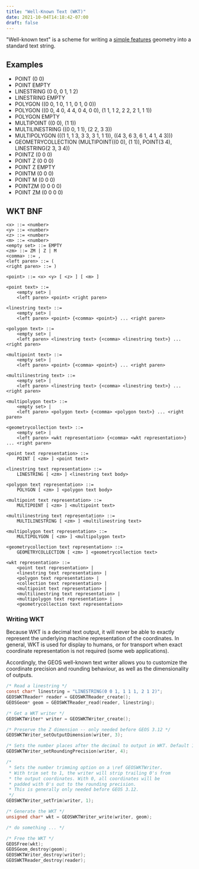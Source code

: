 ```yaml
---
title: "Well-Known Text (WKT)"
date: 2021-10-04T14:18:42-07:00
draft: false
---
```


"Well-known text" is a scheme for writing a [simple features](https://en.wikipedia.org/wiki/Simple_Features) geometry into a standard text string.

## Examples

* POINT (0 0)
* POINT EMPTY
* LINESTRING (0 0, 0 1, 1 2)
* LINESTRING EMPTY
* POLYGON ((0 0, 1 0, 1 1, 0 1, 0 0))
* POLYGON ((0 0, 4 0, 4 4, 0 4, 0 0), (1 1, 1 2, 2 2, 2 1, 1 1))
* POLYGON EMPTY
* MULTIPOINT ((0 0), (1 1))
* MULTILINESTRING ((0 0, 1 1), (2 2, 3 3))
* MULTIPOLYGON (((1 1, 1 3, 3 3, 3 1, 1 1)), ((4 3, 6 3, 6 1, 4 1, 4 3)))
* GEOMETRYCOLLECTION (MULTIPOINT((0 0), (1 1)), POINT(3 4), LINESTRING(2 3, 3 4))
* POINTZ (0 0 0)
* POINT Z (0 0 0)
* POINT Z EMPTY
* POINTM (0 0 0)
* POINT M (0 0 0)
* POINTZM (0 0 0 0)
* POINT ZM (0 0 0 0)

## WKT BNF

```
<x> ::= <number>
<y> ::= <number>
<z> ::= <number>
<m> ::= <number>
<empty set> ::= EMPTY
<zm> ::= ZM | Z | M
<comma> ::= ,
<left paren> ::= (
<right paren> ::= )

<point> ::= <x> <y> [ <z> ] [ <m> ]

<point text> ::=
    <empty set> |
    <left paren> <point> <right paren>

<linestring text> ::=
    <empty set> |
    <left paren> <point> {<comma> <point>} ... <right paren>

<polygon text> ::=
    <empty set> |
    <left paren> <linestring text> {<comma> <linestring text>} ... <right paren>

<multipoint text> ::=
    <empty set> |
    <left paren> <point> {<comma> <point>} ... <right paren>

<multilinestring text> ::=
    <empty set> |
    <left paren> <linestring text> {<comma> <linestring text>} ... <right paren>

<multipolygon text> ::=
    <empty set> |
    <left paren> <polygon text> {<comma> <polygon text>} ... <right paren>

<geometrycollection text> ::=
    <empty set> |
    <left paren> <wkt representation> {<comma> <wkt representation>} ... <right paren>

<point text representation> ::=
    POINT [ <zm> ] <point text>

<linestring text representation> ::=
    LINESTRING [ <zm> ] <linestring text body>

<polygon text representation> ::=
    POLYGON [ <zm> ] <polygon text body>

<multipoint text representation> ::=
    MULTIPOINT [ <zm> ] <multipoint text>

<multilinestring text representation> ::=
    MULTILINESTRING [ <zm> ] <multilinestring text>

<multipolygon text representation> ::=
    MULTIPOLYGON [ <zm> ] <multipolygon text>

<geometrycollection text representation> ::=
    GEOMETRYCOLLECTION [ <zm> ] <geometrycollection text>

<wkt representation> ::=
    <point text representation> |
    <linestring text representation> |
    <polygon text representation> |
    <collection text representation> |
    <multipoint text representation> |
    <multilinestring text representation> |
    <multipolygon text representation> |
    <geometrycollection text representation>
```

### Writing WKT

Because WKT is a decimal text output, it will never be able to exactly represent the underlying machine representation of the coordinates. In general, WKT is used for display to humans, or for transport when exact coordinate representation is not required (some web applications).

Accordingly, the GEOS well-known text writer allows you to customize the coordinate precision and rounding behaviour, as well as the dimensionality of outputs.

```c
/* Read a linestring */
const char* linestring = "LINESTRING(0 0 1, 1 1 1, 2 1 2)";
GEOSWKTReader* reader = GEOSWKTReader_create();
GEOSGeom* geom = GEOSWKTReader_read(reader, linestring);

/* Get a WKT writer */
GEOSWKTWriter* writer = GEOSWKTWriter_create();

/* Preserve the Z dimension -- only needed before GEOS 3.12 */
GEOSWKTWriter_setOutputDimension(writer, 3);

/* Sets the number places after the decimal to output in WKT. Default 16. */
GEOSWKTWriter_setRoundingPrecision(writer, 4);

/*
 * Sets the number trimming option on a \ref GEOSWKTWriter.
 * With trim set to 1, the writer will strip trailing 0's from
 * the output coordinates. With 0, all coordinates will be
 * padded with 0's out to the rounding precision.
 * This is generally only needed before GEOS 3.12.
 */
GEOSWKTWriter_setTrim(writer, 1);

/* Generate the WKT */
unsigned char* wkt = GEOSWKTWriter_write(writer, geom);

/* do something ... */

/* Free the WKT */
GEOSFree(wkt);
GEOSGeom_destroy(geom);
GEOSWKTWriter_destroy(writer);
GEOSWKTReader_destroy(reader);
```
